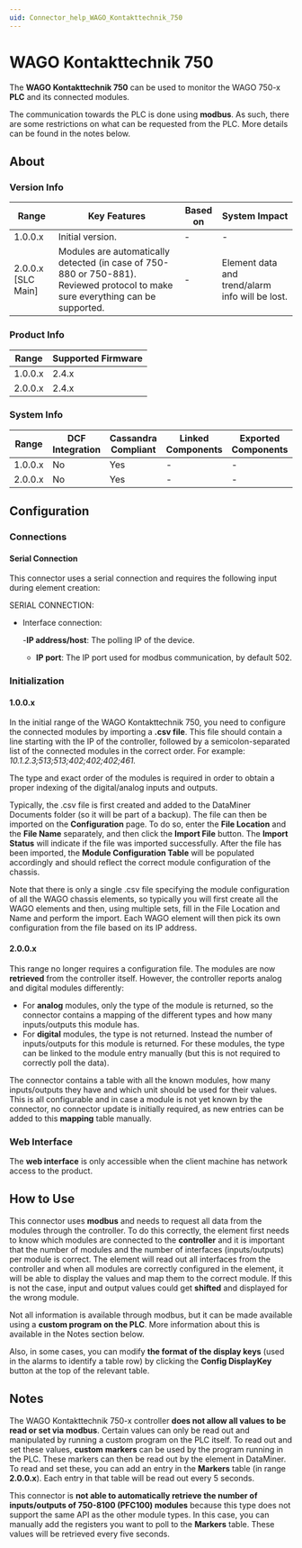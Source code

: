 ```yaml
---
uid: Connector_help_WAGO_Kontakttechnik_750
---
```


# WAGO Kontakttechnik 750

The **WAGO Kontakttechnik 750** can be used to monitor the WAGO 750-x **PLC** and its connected modules.

The communication towards the PLC is done using **modbus**. As such, there are some restrictions on what can be requested from the PLC.
More details can be found in the notes below.

## About

### Version Info

| **Range**            | **Key Features**                                                                                                                | **Based on** | **System Impact**                               |
|----------------------|---------------------------------------------------------------------------------------------------------------------------------|--------------|-------------------------------------------------|
| 1.0.0.x              | Initial version.                                                                                                                | \-           | \-                                              |
| 2.0.0.x \[SLC Main\] | Modules are automatically detected (in case of 750-880 or 750-881). Reviewed protocol to make sure everything can be supported. | \-           | Element data and trend/alarm info will be lost. |

### Product Info

| **Range** | **Supported Firmware** |
|-----------|------------------------|
| 1.0.0.x   | 2.4.x                  |
| 2.0.0.x   | 2.4.x                  |

### System Info

| **Range** | **DCF Integration** | **Cassandra Compliant** | **Linked Components** | **Exported Components** |
|-----------|---------------------|-------------------------|-----------------------|-------------------------|
| 1.0.0.x   | No                  | Yes                     | \-                    | \-                      |
| 2.0.0.x   | No                  | Yes                     | \-                    | \-                      |

## Configuration

### Connections

#### Serial Connection

This connector uses a serial connection and requires the following input during element creation:

SERIAL CONNECTION:

- Interface connection:

  -**IP address/host**: The polling IP of the device.
  - **IP port**: The IP port used for modbus communication, by default 502.

### Initialization

#### 1.0.0.x

In the initial range of the WAGO Kontakttechnik 750, you need to configure the connected modules by importing a **.csv file**. This file should contain a line starting with the IP of the controller, followed by a semicolon-separated list of the connected modules in the correct order.
For example: *10.1.2.3;513;513;402;402;402;461.*

The type and exact order of the modules is required in order to obtain a proper indexing of the digital/analog inputs and outputs.

Typically, the .csv file is first created and added to the DataMiner Documents folder (so it will be part of a backup). The file can then be imported on the **Configuration** page. To do so, enter the **File Location** and the **File Name** separately, and then click the **Import File** button. The **Import Status** will indicate if the file was imported successfully. After the file has been imported, the **Module Configuration Table** will be populated accordingly and should reflect the correct module configuration of the chassis.

Note that there is only a single .csv file specifying the module configuration of all the WAGO chassis elements, so typically you will first create all the WAGO elements and then, using multiple sets, fill in the File Location and Name and perform the import. Each WAGO element will then pick its own configuration from the file based on its IP address.

#### 2.0.0.x

This range no longer requires a configuration file. The modules are now **retrieved** from the controller itself. However, the controller reports analog and digital modules differently:

- For **analog** modules, only the type of the module is returned, so the connector contains a mapping of the different types and how many inputs/outputs this module has.
- For **digital** modules, the type is not returned. Instead the number of inputs/outputs for this module is returned. For these modules, the type can be linked to the module entry manually (but this is not required to correctly poll the data).

The connector contains a table with all the known modules, how many inputs/outputs they have and which unit should be used for their values. This is all configurable and in case a module is not yet known by the connector, no connector update is initially required, as new entries can be added to this **mapping** table manually.

### Web Interface

The **web interface** is only accessible when the client machine has network access to the product.

## How to Use

This connector uses **modbus** and needs to request all data from the modules through the controller. To do this correctly, the element first needs to know which modules are connected to the **controller** and it is important that the number of modules and the number of interfaces (inputs/outputs) per module is correct.
The element will read out all interfaces from the controller and when all modules are correctly configured in the element, it will be able to display the values and map them to the correct module. If this is not the case, input and output values could get **shifted** and displayed for the wrong module.

Not all information is available through modbus, but it can be made available using a **custom program on the PLC**. More information about this is available in the Notes section below.

Also, in some cases, you can modify **the format of the display keys** (used in the alarms to identify a table row) by clicking the **Config DisplayKey** button at the top of the relevant table.

## Notes

The WAGO Kontakttechnik 750-x controller **does not allow all values to be read or set via** **modbus**. Certain values can only be read out and manipulated by running a custom program on the PLC itself. To read out and set these values, **custom** **markers** can be used by the program running in the PLC. These markers can then be read out by the element in DataMiner. To read and set these, you can add an entry in the **Markers** table (in range **2.0.0.x**). Each entry in that table will be read out every 5 seconds.

This connector is **not able to automatically retrieve the number of inputs/outputs of 750-8100 (PFC100) modules** because this type does not support the same API as the other module types. In this case, you can manually add the registers you want to poll to the **Markers** table. These values will be retrieved every five seconds.

